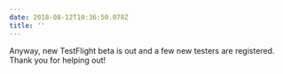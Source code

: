 ```yaml
---
date: 2018-08-12T10:36:50.078Z
title: ''
---
```

Anyway, new TestFlight beta is out and a few new testers are registered. Thank you for helping out!
